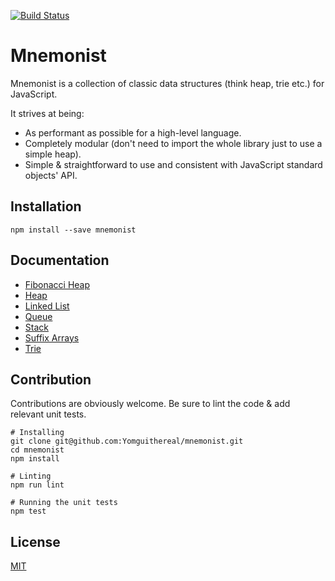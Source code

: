 [![Build Status](https://travis-ci.org/Yomguithereal/mnemonist.svg)](https://travis-ci.org/Yomguithereal/mnemonist)


# Mnemonist

Mnemonist is a collection of classic data structures (think heap, trie etc.) for JavaScript.

It strives at being:

* As performant as possible for a high-level language.
* Completely modular (don't need to import the whole library just to use a simple heap).
* Simple & straightforward to use and consistent with JavaScript standard objects' API.

## Installation

```
npm install --save mnemonist
```

## Documentation

* [Fibonacci Heap](docs/fibonacci-heap.md)
* [Heap](docs/heap.md)
* [Linked List](docs/linked-list.md)
* [Queue](docs/queue.md)
* [Stack](docs/stack.md)
* [Suffix Arrays](docs/suffix-array.md)
* [Trie](docs/trie.md)

## Contribution

Contributions are obviously welcome. Be sure to lint the code & add relevant unit tests.

```
# Installing
git clone git@github.com:Yomguithereal/mnemonist.git
cd mnemonist
npm install

# Linting
npm run lint

# Running the unit tests
npm test
```

## License

[MIT](LICENSE.txt)
